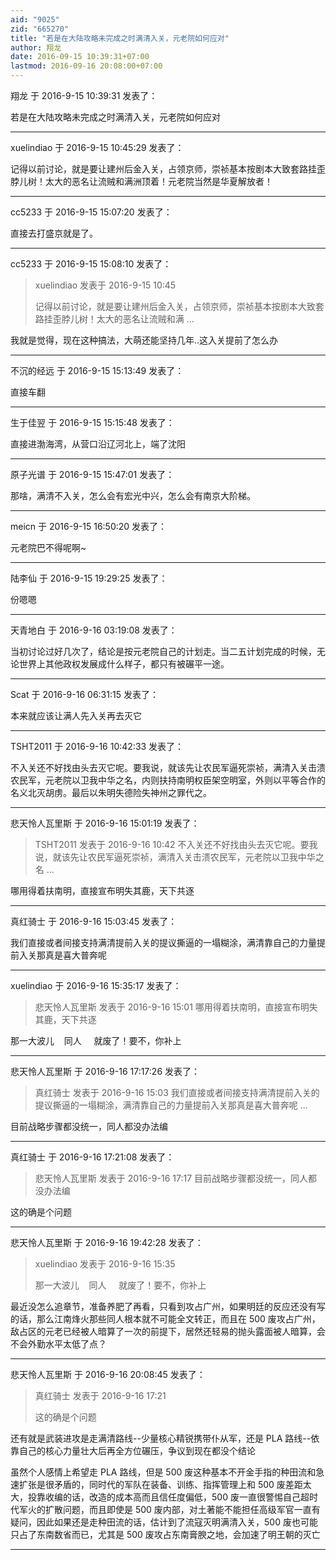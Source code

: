 ```yaml
---
aid: "9025"
zid: "665270"
title: "若是在大陆攻略未完成之时满清入关，元老院如何应对"
author: 翔龙
date: 2016-09-15 10:39:31+07:00
lastmod: 2016-09-16 20:08:00+07:00
---
```


翔龙 于 2016-9-15 10:39:31 发表了：

若是在大陆攻略未完成之时满清入关，元老院如何应对

---

xuelindiao 于 2016-9-15 10:45:29 发表了：

记得以前讨论，就是要让建州后金入关，占领京师，崇祯基本按剧本大致套路挂歪脖儿树！太大的恶名让流贼和满洲顶着！元老院当然是华夏解放者！

---

cc5233 于 2016-9-15 15:07:20 发表了：

直接去打盛京就是了。

---

cc5233 于 2016-9-15 15:08:10 发表了：

> xuelindiao 发表于 2016-9-15 10:45
>
> 记得以前讨论，就是要让建州后金入关，占领京师，崇祯基本按剧本大致套路挂歪脖儿树！太大的恶名让流贼和满 ...

我就是觉得，现在这种搞法，大萌还能坚持几年..这入关提前了怎么办

---

不沉的经远 于 2016-9-15 15:13:49 发表了：

直接车翻

---

生于佳翌 于 2016-9-15 15:15:48 发表了：

直接进渤海湾，从营口沿辽河北上，端了沈阳

---

原子光谱 于 2016-9-15 15:47:01 发表了：

那啥，满清不入关，怎么会有宏光中兴，怎么会有南京大阶梯。

---

meicn 于 2016-9-15 16:50:20 发表了：

元老院巴不得呢啊~

---

陆李仙 于 2016-9-15 19:29:25 发表了：

份嗯嗯

---

天青地白 于 2016-9-16 03:19:08 发表了：

当初讨论过好几次了，结论是按元老院自己的计划走。当二五计划完成的时候，无论世界上其他政权发展成什么样子，都只有被碾平一途。

---

Scat 于 2016-9-16 06:31:15 发表了：

本来就应该让满人先入关再去灭它

---

TSHT2011 于 2016-9-16 10:42:33 发表了：

不入关还不好找由头去灭它呢。要我说，就该先让农民军逼死崇祯，满清入关击溃农民军，元老院以卫我中华之名，内则扶持南明权臣架空明室，外则以平等合作的名义北灭胡虏。最后以朱明失德险失神州之罪代之。

---

悲天怜人瓦里斯 于 2016-9-16 15:01:19 发表了：

> TSHT2011 发表于 2016-9-16 10:42 不入关还不好找由头去灭它呢。要我说，就该先让农民军逼死崇祯，满清入关击溃农民军，元老院以卫我中华之名 ...

哪用得着扶南明，直接宣布明失其鹿，天下共逐

---

真红骑士 于 2016-9-16 15:03:45 发表了：

我们直接或者间接支持满清提前入关的提议撕逼的一塌糊涂，满清靠自己的力量提前入关那真是喜大普奔呢

---

xuelindiao 于 2016-9-16 15:35:17 发表了：

> 悲天怜人瓦里斯 发表于 2016-9-16 15:01 哪用得着扶南明，直接宣布明失其鹿，天下共逐

那一大波儿    同人     就废了！要不，你补上

---

悲天怜人瓦里斯 于 2016-9-16 17:17:26 发表了：

> 真红骑士 发表于 2016-9-16 15:03 我们直接或者间接支持满清提前入关的提议撕逼的一塌糊涂，满清靠自己的力量提前入关那真是喜大普奔呢 ...

目前战略步骤都没统一，同人都没办法编

---

真红骑士 于 2016-9-16 17:21:08 发表了：

> 悲天怜人瓦里斯 发表于 2016-9-16 17:17 目前战略步骤都没统一，同人都没办法编

这的确是个问题

---

悲天怜人瓦里斯 于 2016-9-16 19:42:28 发表了：

> xuelindiao 发表于 2016-9-16 15:35
>
> 那一大波儿    同人     就废了！要不，你补上

最近没怎么追章节，准备养肥了再看，只看到攻占广州，如果明廷的反应还没有写的话，那么江南烽火那些同人根本就不可能全文转正，而且在 500 废攻占广州，敌占区的元老已经被人暗算了一次的前提下，居然还轻易的抛头露面被人暗算，会不会外勤水平太低了点？

---

悲天怜人瓦里斯 于 2016-9-16 20:08:45 发表了：

> 真红骑士 发表于 2016-9-16 17:21
>
> 这的确是个问题

还有就是武装进攻是走满清路线--少量核心精锐携带仆从军，还是 PLA 路线--依靠自己的核心力量壮大后再全方位碾压，争议到现在都没个结论

虽然个人感情上希望走 PLA 路线，但是 500 废这种基本不开金手指的种田流和急速扩张是很矛盾的，同时代的军队在装备、训练、指挥管理上和 500 废差距太大，投靠收编的话，改造的成本高而且信任度偏低，500 废一直很警惕自己超时代军火的扩散问题，而且即使是 500 废内部，对土著能不能担任高级军官一直有疑问，因此如果还是走种田流的话，估计到了流寇灭明满清入关，500 废也可能只占了东南数省而已，尤其是 500 废攻占东南膏腴之地，会加速了明王朝的灭亡

---
